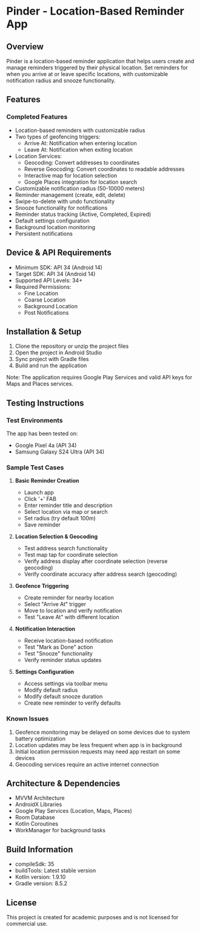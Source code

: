 # Pinder - Location-Based Reminder App

## Overview
Pinder is a location-based reminder application that helps users create and manage reminders triggered by their physical location. Set reminders for when you arrive at or leave specific locations, with customizable notification radius and snooze functionality.

## Features
### Completed Features
- Location-based reminders with customizable radius
- Two types of geofencing triggers:
  - Arrive At: Notification when entering location
  - Leave At: Notification when exiting location
- Location Services:
  - Geocoding: Convert addresses to coordinates
  - Reverse Geocoding: Convert coordinates to readable addresses
  - Interactive map for location selection
  - Google Places integration for location search
- Customizable notification radius (50-10000 meters)
- Reminder management (create, edit, delete)
- Swipe-to-delete with undo functionality
- Snooze functionality for notifications
- Reminder status tracking (Active, Completed, Expired)
- Default settings configuration
- Background location monitoring
- Persistent notifications

## Device & API Requirements
- Minimum SDK: API 34 (Android 14)
- Target SDK: API 34 (Android 14)
- Supported API Levels: 34+
- Required Permissions:
  - Fine Location
  - Coarse Location
  - Background Location
  - Post Notifications

## Installation & Setup
1. Clone the repository or unzip the project files
2. Open the project in Android Studio
3. Sync project with Gradle files
4. Build and run the application

Note: The application requires Google Play Services and valid API keys for Maps and Places services.

## Testing Instructions
### Test Environments
The app has been tested on:
- Google Pixel 4a (API 34)
- Samsung Galaxy S24 Ultra (API 34)

### Sample Test Cases
1. **Basic Reminder Creation**
   - Launch app
   - Click '+' FAB
   - Enter reminder title and description
   - Select location via map or search
   - Set radius (try default 100m)
   - Save reminder

2. **Location Selection & Geocoding**
   - Test address search functionality
   - Test map tap for coordinate selection
   - Verify address display after coordinate selection (reverse geocoding)
   - Verify coordinate accuracy after address search (geocoding)

3. **Geofence Triggering**
   - Create reminder for nearby location
   - Select "Arrive At" trigger
   - Move to location and verify notification
   - Test "Leave At" with different location

4. **Notification Interaction**
   - Receive location-based notification
   - Test "Mark as Done" action
   - Test "Snooze" functionality
   - Verify reminder status updates

5. **Settings Configuration**
   - Access settings via toolbar menu
   - Modify default radius
   - Modify default snooze duration
   - Create new reminder to verify defaults

### Known Issues
1. Geofence monitoring may be delayed on some devices due to system battery optimization
2. Location updates may be less frequent when app is in background
3. Initial location permission requests may need app restart on some devices
4. Geocoding services require an active internet connection

## Architecture & Dependencies
- MVVM Architecture
- AndroidX Libraries
- Google Play Services (Location, Maps, Places)
- Room Database
- Kotlin Coroutines
- WorkManager for background tasks

## Build Information
- compileSdk: 35
- buildTools: Latest stable version
- Kotlin version: 1.9.10
- Gradle version: 8.5.2

## License
This project is created for academic purposes and is not licensed for commercial use.
